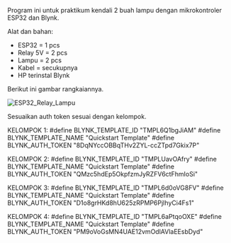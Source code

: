 Program ini untuk praktikum kendali 2 buah lampu dengan mikrokontroler ESP32 dan Blynk.

Alat dan bahan:
- ESP32 = 1 pcs
- Relay 5V = 2 pcs
- Lampu = 2 pcs
- Kabel = secukupnya
- HP terinstal Blynk

Berikut ini gambar rangkaiannya.

![ESP32_Relay_Lampu](https://github.com/nurrohim8/IOT-Lamp-Blynk/assets/171478367/6ad1d9ac-0581-44cb-be42-dab14f356ee9)


Sesuaikan auth token sesuai dengan kelompok.

KELOMPOK 1:
#define BLYNK_TEMPLATE_ID "TMPL6Q1bgJiAM"
#define BLYNK_TEMPLATE_NAME "Quickstart Template"
#define BLYNK_AUTH_TOKEN "8DqNYccOBBqTHv2ZYL-ccZTpd7Gkix7P"

KELOMPOK 2:
#define BLYNK_TEMPLATE_ID "TMPLUavOAfry"
#define BLYNK_TEMPLATE_NAME "Quickstart Template"
#define BLYNK_AUTH_TOKEN "QMzc5hdEp5OkpfzmJyRZFV6ctFhmIoSi"

KELOMPOK 3:
#define BLYNK_TEMPLATE_ID "TMPL6d0oVG8FV"
#define BLYNK_TEMPLATE_NAME "Quickstart Template"
#define BLYNK_AUTH_TOKEN "D1o8grHKd8hU625zRPMP6PjIhyCi4Fs1"

KELOMPOK 4:
#define BLYNK_TEMPLATE_ID "TMPL6aPtqoOXE"
#define BLYNK_TEMPLATE_NAME "Quickstart Template"
#define BLYNK_AUTH_TOKEN "PM9oVoGsMN4UAE12vmOdlAVlaEEsbDyd"
